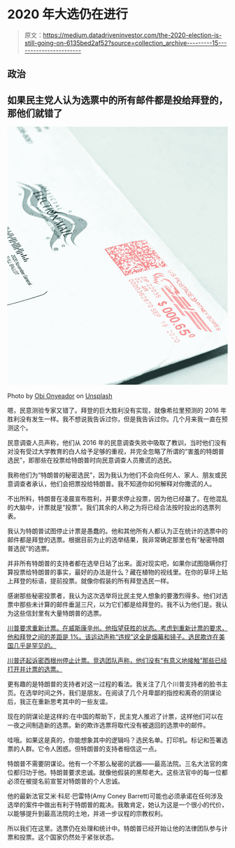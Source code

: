 # 2020 年大选仍在进行

> 原文：<https://medium.datadriveninvestor.com/the-2020-election-is-still-going-on-6135bed2af52?source=collection_archive---------15----------------------->

## 政治

## 如果民主党人认为选票中的所有邮件都是投给拜登的，那他们就错了

![](img/c3dbb52fbd2c0e343fae90a78c723c11.png)

Photo by [Obi Onyeador](https://unsplash.com/@thenewmalcolm?utm_source=medium&utm_medium=referral) on [Unsplash](https://unsplash.com?utm_source=medium&utm_medium=referral)

嗯，民意测验专家又错了。拜登的巨大胜利没有实现，就像希拉里预测的 2016 年胜利没有发生一样。我不想说我告诉过你，但是我告诉过你。几个月来我一直在预测这个。

民意调查人员声称，他们从 2016 年的民意调查失败中吸取了教训，当时他们没有对没有受过大学教育的白人给予足够的重视，并完全忽略了所谓的“害羞的特朗普选民”，即那些在投票给特朗普时向民意调查人员撒谎的选民。

我称他们为“特朗普的秘密选民”，因为我认为他们不会向任何人、家人、朋友或民意调查者承认，他们会把票投给特朗普。我不知道你如何解释对你撒谎的人。

不出所料，特朗普在凌晨宣布胜利，并要求停止投票，因为他已经赢了。在他混乱的大脑中，计票就是“投票”。我们其余的人称之为将已经合法按时投出的选票列表。

我认为特朗普试图停止计票是愚蠢的。他和其他所有人都认为正在统计的选票中的邮件都是拜登的选票。根据目前为止的选举结果，我非常确定那里也有“秘密特朗普选民”的选票。

并非所有特朗普的支持者都在选举日站了出来。面对现实吧，如果你试图隐瞒你打算投票给特朗普的事实，最好的办法是什么？藏在植物的视线里。在你的草坪上贴上拜登的标语，提前投票。就像你假装的所有拜登选民一样。

感谢那些秘密投票者，我认为这次选举将比民主党人想象的要激烈得多。他们对选票中那些未计算的邮件垂涎三尺，以为它们都是给拜登的。我不认为他们是。我认为这些信封里有大量特朗普的选票。

[川普要求重新计票。在威斯康辛州。他指望获胜的状态。考虑到重新计票的要求，他和拜登之间的差距是 1%。该运动声称“违规”这全是烟幕和镜子。选民欺诈在美国几乎是罕见的。](https://www.yahoo.com/news/trump-campaign-immediately-request-recount-175322704.html)

[川普还起诉密西根州停止计票。竞选团队声称，他们没有“有意义地接触”那些已经打开并计票的选票。](https://www.yahoo.com/news/trump-campaign-sues-stop-ballot-190443797.html)

更有趣的是特朗普的支持者对这一过程的看法。我关注了几个川普支持者的脸书主页。在选举时间之外，我们是朋友。在阅读了几个月卑鄙的指控和离奇的阴谋论后，我正在重新思考其中的一些友谊。

现在的阴谋论是这样的:在中国的帮助下，民主党人推迟了计票，这样他们可以在一夜之间制造新的选票。新的欺诈选票将取代没有被退回的选票中的邮件。

哇哦。如果这是真的，你能想象其中的逻辑吗？选民名单。打印机。标记和签署选票的人群。它令人困惑。但特朗普的支持者相信这一点。

特朗普不需要阴谋论。他有一个不那么秘密的武器——最高法院。三名大法官的席位都归功于他。特朗普要求忠诚。就像他假装的黑帮老大。这些法官中的每一位都必须在被提名前宣誓对特朗普的个人忠诚。

他的最新法官艾米·科尼·巴雷特(Amy Coney Barrett)可能也必须承诺在任何涉及选举的案件中做出有利于特朗普的裁决。我敢肯定，她认为这是一个很小的代价，以能够提升到最高法院的土地，并进一步议程的宗教权利。

所以我们在这里。选票仍在处理和统计中。特朗普已经开始让他的法律团队参与计票和投票。这个国家仍然处于紧张状态。
